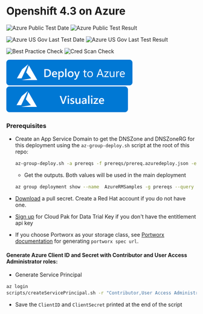 # Openshift 4.3 on Azure

![Azure Public Test Date](https://azurequickstartsservice.blob.core.windows.net/badges/openshift-container-platform/PublicLastTestDate.svg)
![Azure Public Test Result](https://azurequickstartsservice.blob.core.windows.net/badges/openshift-container-platform/PublicDeployment.svg)

![Azure US Gov Last Test Date](https://azurequickstartsservice.blob.core.windows.net/badges/openshift-container-platform/FairfaxLastTestDate.svg)
![Azure US Gov Last Test Result](https://azurequickstartsservice.blob.core.windows.net/badges/openshift-container-platform/FairfaxDeployment.svg)

![Best Practice Check](https://azurequickstartsservice.blob.core.windows.net/badges/openshift-container-platform/BestPracticeResult.svg)
![Cred Scan Check](https://azurequickstartsservice.blob.core.windows.net/badges/openshift-container-platform/CredScanResult.svg)

[![Deploy To Azure](https://raw.githubusercontent.com/Azure/azure-quickstart-templates/master/1-CONTRIBUTION-GUIDE/images/deploytoazure.svg?sanitize=true)](https://portal.azure.com/#create/Microsoft.Template/uri/https%3A%2F%2Fraw.githubusercontent.com%2FAzure%2Fazure-quickstart-templates%2Fmaster%2Fopenshift-container-platform%2Fazuredeploy.json)
[![Visualize](https://raw.githubusercontent.com/Azure/azure-quickstart-templates/master/1-CONTRIBUTION-GUIDE/images/visualizebutton.svg?sanitize=true)](http://armviz.io/#/?load=https%3A%2F%2Fraw.githubusercontent.com%2FAzure%2Fazure-quickstart-templates%2Fmaster%2Fopenshift-container-platform%2Fazuredeploy.json)

### Prerequisites

* Create an App Service Domain to get the DNSZone and DNSZoneRG for this deployment using the `az-group-deploy.sh` script at the root of this repo:
  ```bash
  az-group-deploy.sh -a prereqs -f prereqs/prereq.azuredeploy.json -e prereqs/prereq.azuredeploy.parameters.json -l eastus
  ```
  * Get the outputs. Both values will be used in the main deployment
  ```bash
  az group deployment show --name  AzureRMSamples -g prereqs --query properties.outputs
  ```
* [Download](https://cloud.redhat.com/openshift/install/pull-secret) a pull secret. Create a Red Hat account if you do not have one.

* [Sign up](https://www.ibm.com/account/reg/us-en/signup?formid=urx-42212) for Cloud Pak for Data Trial Key if you don't have the entitlement api key

* If you choose Portworx as your storage class, see [Portworx documentation](PORTWORX.md) for generating `portworx spec url`. 

#### Generate Azure Client ID and Secret with Contributor and User Access Administrator roles:
* Generate Service Principal
```bash
az login
scripts/createServicePrincipal.sh -r "Contributor,User Access Administrator"
```
* Save the `ClientID` and `ClientSecret` printed at the end of the script
